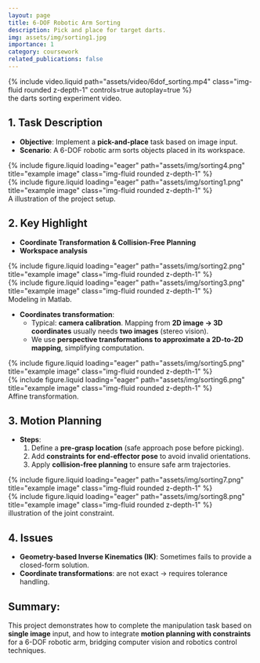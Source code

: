 ```yaml
---
layout: page
title: 6-DOF Robotic Arm Sorting
description: Pick and place for target darts.
img: assets/img/sorting1.jpg
importance: 1
category: coursework
related_publications: false
---
```


<div class="row mt-3">
    <div class="col-sm mt-3 mt-md-0">
        {% include video.liquid path="assets/video/6dof_sorting.mp4" class="img-fluid rounded z-depth-1" controls=true autoplay=true %}
    </div>
</div>
<div class="caption">
    the darts sorting experiment video.
</div>


## 1. Task Description
- **Objective**: Implement a **pick-and-place** task based on image input.  
- **Scenario**: A 6-DOF robotic arm sorts objects placed in its workspace.  

<div class="row">
    <div class="col-sm mt-3 mt-md-0">
        {% include figure.liquid loading="eager" path="assets/img/sorting4.png" title="example image" class="img-fluid rounded z-depth-1" %}
    </div>
    <div class="col-sm mt-3 mt-md-0">
        {% include figure.liquid loading="eager" path="assets/img/sorting1.png" title="example image" class="img-fluid rounded z-depth-1" %}
    </div>
</div>
<div class="caption">
    A illustration of the project setup.
</div>

## 2. Key Highlight
- **Coordinate Transformation & Collision-Free Planning**  
- **Workspace analysis**
<div class="row">
    <div class="col-sm mt-3 mt-md-0">
        {% include figure.liquid loading="eager" path="assets/img/sorting2.png" title="example image" class="img-fluid rounded z-depth-1" %}
    </div>
    <div class="col-sm mt-3 mt-md-0">
        {% include figure.liquid loading="eager" path="assets/img/sorting3.png" title="example image" class="img-fluid rounded z-depth-1" %}
    </div>
</div>
<div class="caption">
    Modeling in Matlab.
</div>

- **Coordinates transformation**:  
  - Typical: **camera calibration**. Mapping from **2D image → 3D coordinates** usually needs **two images** (stereo vision).  
  - We use **perspective transformations to approximate a 2D-to-2D mapping**, simplifying computation.

<div class="row">
    <div class="col-sm mt-3 mt-md-0">
        {% include figure.liquid loading="eager" path="assets/img/sorting5.png" title="example image" class="img-fluid rounded z-depth-1" %}
    </div>
    <div class="col-sm mt-3 mt-md-0">
        {% include figure.liquid loading="eager" path="assets/img/sorting6.png" title="example image" class="img-fluid rounded z-depth-1" %}
    </div>
</div>
<div class="caption">
    Affine transformation.
</div>

## 3. Motion Planning
- **Steps**:  
  1. Define a **pre-grasp location** (safe approach pose before picking).  
  2. Add **constraints for end-effector pose** to avoid invalid orientations.  
  3. Apply **collision-free planning** to ensure safe arm trajectories.  

<div class="row">
    <div class="col-sm mt-3 mt-md-0">
        {% include figure.liquid loading="eager" path="assets/img/sorting7.png" title="example image" class="img-fluid rounded z-depth-1" %}
    </div>
    <div class="col-sm mt-3 mt-md-0">
        {% include figure.liquid loading="eager" path="assets/img/sorting8.png" title="example image" class="img-fluid rounded z-depth-1" %}
    </div>
</div>
<div class="caption">
    illustration of the joint constraint.
</div>


## 4. Issues
- **Geometry-based Inverse Kinematics (IK)**: Sometimes fails to provide a closed-form solution.  
- **Coordinate transformations**: are not exact → requires tolerance handling.  


## Summary:  
This project demonstrates how to complete the manipulation task based on **single image** input, and how to integrate **motion planning with constraints** for a 6-DOF robotic arm, bridging computer vision and robotics control techniques.

